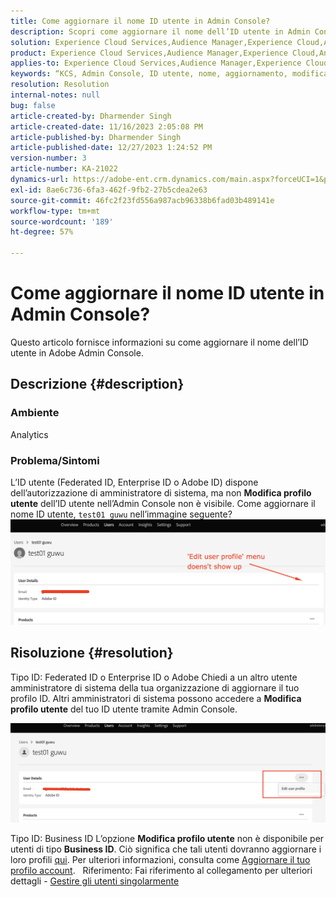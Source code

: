 ```yaml
---
title: Come aggiornare il nome ID utente in Admin Console?
description: Scopri come aggiornare il nome dell’ID utente in Admin Console.
solution: Experience Cloud Services,Audience Manager,Experience Cloud,Analytics,Target,Admin
product: Experience Cloud Services,Audience Manager,Experience Cloud,Analytics,Target,Admin
applies-to: Experience Cloud Services,Audience Manager,Experience Cloud,Analytics,Target,Admin
keywords: “KCS, Admin Console, ID utente, nome, aggiornamento, modifica,”
resolution: Resolution
internal-notes: null
bug: false
article-created-by: Dharmender Singh
article-created-date: 11/16/2023 2:05:08 PM
article-published-by: Dharmender Singh
article-published-date: 12/27/2023 1:24:52 PM
version-number: 3
article-number: KA-21022
dynamics-url: https://adobe-ent.crm.dynamics.com/main.aspx?forceUCI=1&pagetype=entityrecord&etn=knowledgearticle&id=2809f524-8984-ee11-8179-6045bd0063aa
exl-id: 8ae6c736-6fa3-462f-9fb2-27b5cdea2e63
source-git-commit: 46fc2f23fd556a987acb96338b6fad03b489141e
workflow-type: tm+mt
source-wordcount: '189'
ht-degree: 57%

---
```


# Come aggiornare il nome ID utente in Admin Console?


Questo articolo fornisce informazioni su come aggiornare il nome dell’ID utente in Adobe Admin Console.

## Descrizione {#description}


### <b>Ambiente</b>

Analytics

### Problema/Sintomi

L’ID utente (Federated ID, Enterprise ID o Adobe ID) dispone dell’autorizzazione di amministratore di sistema, ma non <b>Modifica profilo utente</b> dell’ID utente nell’Admin Console non è visibile. Come aggiornare il nome ID utente, `test01 guwu` nell’immagine seguente? ![](assets/___2e09f524-8984-ee11-8179-6045bd0063aa___.png)


## Risoluzione {#resolution}


Tipo ID: Federated ID o Enterprise ID o Adobe
Chiedi a un altro utente amministratore di sistema della tua organizzazione di aggiornare il tuo profilo ID. Altri amministratori di sistema possono accedere a <b>Modifica profilo utente</b> del tuo ID utente tramite Admin Console.

![](assets/5d528b6b-4667-ed11-9561-6045bd006e5a.png)

Tipo ID: Business ID
L’opzione <b>Modifica profilo utente</b> non è disponibile per utenti di tipo <b>Business ID</b>. Ciò significa che tali utenti dovranno aggiornare i loro profili [qui](https://account.adobe.com/profile). Per ulteriori informazioni, consulta come [Aggiornare il tuo profilo account](https://helpx.adobe.com/it/manage-account/using/edit-adobe-account-personal-profile.html).
 
Riferimento: Fai riferimento al collegamento per ulteriori dettagli - [Gestire gli utenti singolarmente](https://helpx.adobe.com/it/enterprise/using/manage-users-individually.html)
